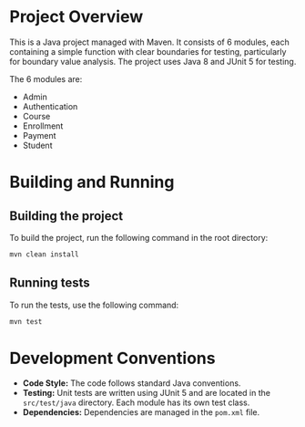 # Project Overview

This is a Java project managed with Maven. It consists of 6 modules, each containing a simple function with clear boundaries for testing, particularly for boundary value analysis. The project uses Java 8 and JUnit 5 for testing.

The 6 modules are:
- Admin
- Authentication
- Course
- Enrollment
- Payment
- Student

# Building and Running

## Building the project

To build the project, run the following command in the root directory:

```bash
mvn clean install
```

## Running tests

To run the tests, use the following command:

```bash
mvn test
```

# Development Conventions

*   **Code Style:** The code follows standard Java conventions.
*   **Testing:** Unit tests are written using JUnit 5 and are located in the `src/test/java` directory. Each module has its own test class.
*   **Dependencies:** Dependencies are managed in the `pom.xml` file.